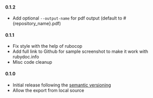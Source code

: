 #### 0.1.2

- Add optional `--output-name` for pdf output (default to #{repository_name}.pdf)

#### 0.1.1

- Fix style with the help of rubocop
- Add full link to Github for sample screenshot to make it work with rubydoc.info
- Misc code cleanup

#### 0.1.0

- Initial release following the [semantic versioning][]
- Allow the export from local source

[semantic versioning]: http://semver.org

